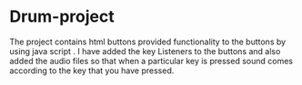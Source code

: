 # Drum-project
The project contains html buttons provided functionality to the buttons by using java script . I have added the key Listeners to the buttons and also added the audio files so that when a particular key is pressed sound comes according to the key  that you have pressed.
